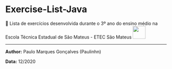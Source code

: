 # Exercise-List-Java 
📝 Lista de exercícios desenvolvida durante o 3º ano do ensino médio na Escola Técnica Estadual de São Mateus - ETEC São Mateus
<img height="40" src="https://cdn.jsdelivr.net/gh/devicons/devicon/icons/java/java-original.svg" />

---

**Author:** Paulo Marques Gonçalves (Paulinhn)

**Data:** 12/2020
